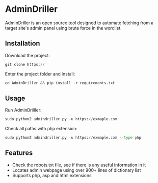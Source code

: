
# AdminDriller

AdminDriller is an open source tool designed to automate fetching from a target site's admin panel using brute force in the wordlist.

## Installation

Download the project:


```python
git clone https://
```

Enter the project folder and install:

```python
cd AdminDriller && pip install -r requirements.txt
```

## Usage

Run AdminDrilller:

```python
sudo python2 admindriller.py -u https://exmaple.com
```

Check all paths with php extension:

```python
sudo python2 admindriller.py -u https://exmaple.com --type php
```
## Features

- Check the robots.txt file, see if there is any useful information in it
- Locates admin webpage using over 900+ lines of dictionary list
- Supports php, asp and html extensions


